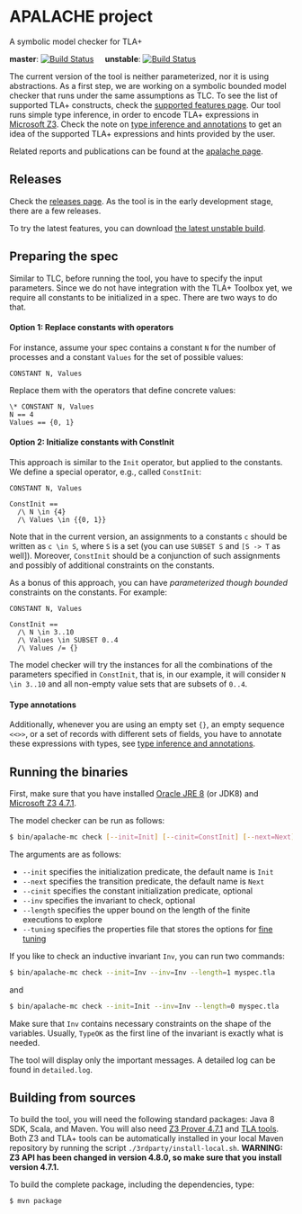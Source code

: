 # APALACHE project

A symbolic model checker for TLA+

__master__: [![Build Status](https://travis-ci.org/konnov/apalache.svg?branch=master)](https://travis-ci.org/konnov/apalache)
&nbsp;&nbsp;&nbsp;
__unstable__: [![Build Status](https://travis-ci.org/konnov/apalache.svg?branch=unstable)](https://travis-ci.org/konnov/apalache)

The current version of the tool is neither parameterized, nor it is using
abstractions. As a first step, we are working on a symbolic bounded model
checker that runs under the same assumptions as TLC. To see the list of supported TLA+ constructs, check the [supported features page](docs/features.md).
Our tool runs simple type inference, in order to encode TLA+ expressions in
 [Microsoft Z3](https://github.com/Z3Prover/z3). Check the note on
[type inference and annotations](docs/types-and-annotations.md) to get an idea of
the supported TLA+ expressions and hints provided by the user. 

Related reports and publications can be found at the
[apalache page](http://forsyte.at/research/apalache/).

## Releases

Check the [releases page](https://github.com/konnov/apalache/releases).
As the tool is in the early development stage, there are a few releases. 

To try the latest features, you can download
[the latest unstable build](https://github.com/konnov/apalache/releases/tag/latest-unstable).

## Preparing the spec

Similar to TLC, before running the tool, you have to specify the input parameters.
Since we do not have integration with the TLA+ Toolbox yet,
we require all constants to be initialized in a spec. There are two ways to do that.

#### Option 1: Replace constants with operators
For instance, assume your spec contains a constant ``N`` for the number of processes
and a constant ``Values`` for the set of possible values:

```TLA
CONSTANT N, Values
``` 

Replace them with the operators that define concrete values:

```TLA
\* CONSTANT N, Values
N == 4
Values == {0, 1}
```

#### Option 2: Initialize constants with ConstInit

This approach is similar to the ``Init`` operator, but applied to the constants.
We define a special operator, e.g., called ``ConstInit``: 

```TLA
CONSTANT N, Values

ConstInit ==
  /\ N \in {4}
  /\ Values \in {{0, 1}}
```

Note that in the current version, an assignments to a constants ``c`` should be
written as ``c \in S``, where ``S`` is a set (you can use ``SUBSET S`` and ``[S -> T`` as well]).
Moreover, ``ConstInit`` should be a conjunction of such assignments and possibly
of additional constraints on the constants.

As a bonus of this approach, you can have _parameterized though bounded_ constraints on the constants.
For example:

```TLA
CONSTANT N, Values

ConstInit ==
  /\ N \in 3..10
  /\ Values \in SUBSET 0..4
  /\ Values /= {}
```

The model checker will try the instances for all the combinations of
the parameters specified in ``ConstInit``, that is, in our example, it will
consider ``N \in 3..10`` and all non-empty value sets that are subsets of ``0..4``.

#### Type annotations

Additionally, whenever you are using an empty set ``{}``, an empty sequence ``<<>>``,
or a set of records with different sets of fields, you have to annotate these
expressions with types, see [type inference and annotations](docs/types-and-annotations.md).

## Running the binaries

First, make sure that you have installed [Oracle JRE 8](https://www.oracle.com/technetwork/java/javase/downloads/jre8-downloads-2133155.html)
(or JDK8) and [Microsoft Z3 4.7.1](https://github.com/Z3Prover/z3/releases/tag/z3-4.7.1).

The model checker can be run as follows:

```bash
$ bin/apalache-mc check [--init=Init] [--cinit=ConstInit] [--next=Next] [--inv=Inv] [--length=10] [--tuning=filename] myspec.tla
```

The arguments are as follows:

  * ``--init`` specifies the initialization predicate, the default name is ``Init``
  * ``--next`` specifies the transition predicate, the default name is ``Next``
  * ``--cinit`` specifies the constant initialization predicate, optional
  * ``--inv`` specifies the invariant to check, optional
  * ``--length`` specifies the upper bound on the length of the finite executions to explore
  * ``--tuning`` specifies the properties file that stores the options for [fine tuning](docs/tuning.md)
  
If you like to check an inductive invariant ``Inv``, you can run two commands:   

```bash
$ bin/apalache-mc check --init=Inv --inv=Inv --length=1 myspec.tla
```

and 

```bash
$ bin/apalache-mc check --init=Init --inv=Inv --length=0 myspec.tla
```

Make sure that ``Inv`` contains necessary constraints on the shape of the variables.
Usually, ``TypeOK`` as the first line of the invariant is exactly what is needed.

The tool will display only the important messages. A detailed log can be found in `detailed.log`.

## Building from sources

To build the tool, you will need the following standard packages: Java 8 SDK,
Scala, and Maven. You will also need [Z3 Prover
4.7.1](https://github.com/Z3Prover/z3) and [TLA tools](http://lamport.azurewebsites.net/tla/tools.html).
Both Z3 and TLA+ tools can
be automatically installed in your local Maven repository by running the script
`./3rdparty/install-local.sh`. __WARNING: Z3 API has been changed in version
4.8.0, so make sure that you install version 4.7.1.__

To build the complete package, including the dependencies, type:

```bash
$ mvn package
```

